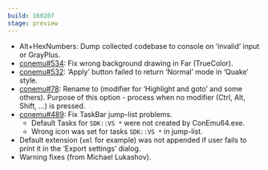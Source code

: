 ```yaml
---
build: 160207
stage: preview
---
```


* Alt+HexNumbers: Dump collected codebase to console on ‘invalid’ input or GrayPlus.
* [conemu#534](https://github.com/Maximus5/ConEmu/issues/534): Fix wrong background drawing in Far (TrueColor).
* [conemu#532](https://github.com/Maximus5/ConEmu/issues/532): ‘Apply’ button failed to return ‘Normal’ mode in ‘Quake’ style.
* [conemu#78](https://github.com/Maximus5/ConEmu/issues/78): Rename <Always> to <No-Mod> (modifier for ‘Highlight and goto’ and some others).
  Purpose of this option - process when no modifier (Ctrl, Alt, Shift, ...) is pressed.
* [conemu#489](https://github.com/Maximus5/ConEmu/issues/489): Fix TaskBar jump-list problems.
  * Default Tasks for `SDK::VS *` were not created by ConEmu64.exe.
  * Wrong icon was set for tasks `SDK::VS *` in jump-list.
* Default extension (`xml` for example) was not appended if user fails to print it in the ‘Export settings’ dialog.
* Warning fixes (from Michael Lukashov).
